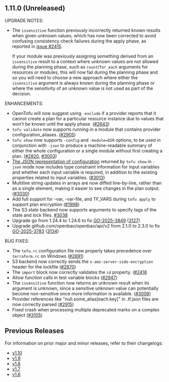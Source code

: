 ## 1.11.0 (Unreleased)

UPGRADE NOTES:

* The `issensitive` function previously incorrectly returned known results when given unknown values, which has now been corrected to avoid confusing consistency check failures during the apply phase, as reported in [issue #2415](https://github.com/opentofu/opentofu/issues/2415).

    If your module was previously assigning something derived from an `issensitive` result to a context where unknown values are not allowed during the planning phase, such as `count`/`for_each` arguments for resources or modules, this will now fail during the planning phase and so you will need to choose a new approach where either the `issensitive` argument is always known during the planning phase or where the sensitivity of an unknown value is not used as part of the decision.

ENHANCEMENTS:

* OpenTofu will now suggest using `-exclude` if a provider reports that it cannot create a plan for a particular resource instance due to values that won't be known until the apply phase. ([#2643](https://github.com/opentofu/opentofu/pull/2643))
* `tofu validate` now supports running in a module that contains provider configuration_aliases. ([#2905](https://github.com/opentofu/opentofu/pull/2905))
* `tofu show` now supports `-config` and `-module=DIR` options, to be used in conjunction with `-json` to produce a machine-readable summary of either the whole configuration or a single module without first creating a plan. ([#2820](https://github.com/opentofu/opentofu/pull/2820), [#3003](https://github.com/opentofu/opentofu/pull/3003))
* [The JSON representation of configuration](https://opentofu.org/docs/internals/json-format/#configuration-representation) returned by `tofu show` in `-json` mode now includes type constraint information for input variables and whether each input variable is required, in addition to the existing properties related to input variables. ([#3013](https://github.com/opentofu/opentofu/pull/3013))
* Multiline string updates in arrays are now diffed line-by-line, rather than as a single element, making it easier to see changes in the plan output. ([#3030](https://github.com/opentofu/opentofu/pull/3030))
* Add full support for -var, -var-file, and TF_VARS during `tofu apply` to support plan encryption ([#1998](https://github.com/opentofu/opentofu/pull/1998))
* The S3 state backend now supports arguments to specify tags of the state and lock files. [#3038](https://github.com/opentofu/opentofu/pull/3038)
* Upgrade go from 1.24.4 to 1.24.6 to fix [GO-2025-3849](https://pkg.go.dev/vuln/GO-2025-3849) ([3127](https://github.com/opentofu/opentofu/pull/3127))
* Upgrade github.com/openbao/openbao/api/v2 from 2.1.0 to 2.3.0 to fix [GO-2025-3783](https://pkg.go.dev/vuln/GO-2025-3783) ([3134](https://github.com/opentofu/opentofu/pull/3134))

BUG FIXES:

* The `tofu.rc` configuration file now properly takes precedence over `terraform.rc` on Windows ([#2891](https://github.com/opentofu/opentofu/pull/2891))
* S3 backend now correctly sends the `x-amz-server-side-encryption` header for the lockfile ([#2870](https://github.com/opentofu/opentofu/issues/2970))
* The `import` block now correctly validates the `id` property. ([#2416](https://github.com/opentofu/opentofu/issues/2416)
* Allow function calls in test variable blocks ([#2947](https://github.com/opentofu/opentofu/pull/2947))
* The `issensitive` function now returns an unknown result when its argument is unknown, since a sensitive unknown value can potentially become non-sensitive once more information is available. ([#3008](https://github.com/opentofu/opentofu/pull/3008))
* Provider references like "null.some_alias[each.key]" in .tf.json files are now correctly parsed ([#2915](https://github.com/opentofu/opentofu/issues/2915))
* Fixed crash when processing multiple deprecated marks on a complex object ([#3105](https://github.com/opentofu/opentofu/pull/3105))

## Previous Releases

For information on prior major and minor releases, refer to their changelogs:

- [v1.10](https://github.com/opentofu/opentofu/blob/v1.10/CHANGELOG.md)
- [v1.9](https://github.com/opentofu/opentofu/blob/v1.9/CHANGELOG.md)
- [v1.8](https://github.com/opentofu/opentofu/blob/v1.8/CHANGELOG.md)
- [v1.7](https://github.com/opentofu/opentofu/blob/v1.7/CHANGELOG.md)
- [v1.6](https://github.com/opentofu/opentofu/blob/v1.6/CHANGELOG.md)
